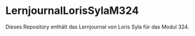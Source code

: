 # LernjournalLorisSylaM324
Dieses Repository enthält das Lernjournal von Loris Syla für das Modul 324.
